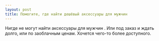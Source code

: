 ```yaml
---
layout: post 
title: Помогите, где найти дешёвый аксессуары для мужчин 
--- 
```

Нигде не могут найти аксессуары для мужчин . Или под заказ и ждать долго, или по заоблачным ценам. Хочется чего-то более доступного.
